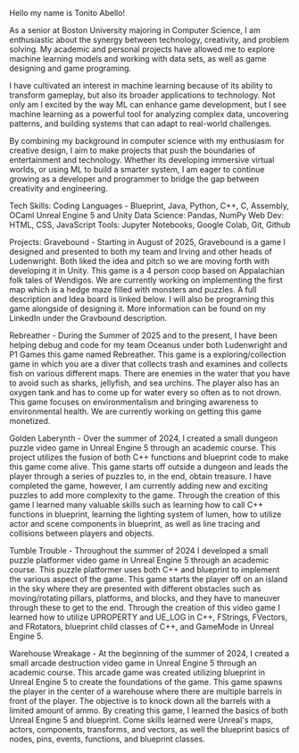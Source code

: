 Hello my name is Tonito Abello!

As a senior at Boston University majoring in Computer Science, I am enthusiastic about the synergy between technology, creativity, and problem solving. My academic and personal projects have allowed me to explore machine learning models and working with data sets, as well as game designing and game programing.

I have cultivated an interest in machine learning because of its ability to transform gameplay, but also its broader applications to technology. Not only am I excited by the way ML can enhance game development, but I see machine learning as a powerful tool for analyzing complex data, uncovering patterns, and building systems that can adapt to real-world challenges.

By combining my background in computer science with my enthusiasm for creative design, I aim to make projects that push the boundaries of entertainment and technology. Whether its developing immersive virtual worlds, or using ML to build a smarter system, I am eager to continue growing as a developer and programmer to bridge the gap between creativity and engineering.

Tech Skills: 
   Coding Languages - Blueprint, Java, Python, C++, C, Assembly, OCaml
   Unreal Engine 5 and Unity 
   Data Science: Pandas, NumPy
   Web Dev: HTML, CSS, JavaScript
   Tools: Jupyter Notebooks, Google Colab, Git, Github

Projects: 
   Gravebound - Starting in August of 2025, Gravebound is a game I designed and presented to both my team and Irving and other heads of Ludenwright. Both liked the idea and pitch so we are moving forth with developing it in Unity. This game is a 4 person coop based on Appalachian folk tales of Wendigos. We are currently working on implementing the first map which is a hedge maze filled with monsters and puzzles. A full description and Idea board is linked below. I will also be programing this game alongside of designing it. More information can be found on my LinkedIn under the Gravbound description.

   Rebreather - During the Summer of 2025 and to the present, I have been helping debug and code for my team Oceanus under both Ludenwright and P1 Games this game named Rebreather. This game is a exploring/collection game in which you are a diver that collects trash and examines and collects fish on various different maps. There are enemies in the water that you have to avoid such as sharks, jellyfish, and sea urchins. The player also has an oxygen tank and has to come up for water every so often as to not drown. This game focuses on environmentalism and bringing awareness to environmental health. We are currently working on getting this game monetized.

   Golden Laberynth - Over the summer of 2024, I created a small dungeon puzzle video game in Unreal Engine 5 through an academic course. This project utilizes the fusion of both C++ functions and blueprint code to make this game come alive. This game starts off outside a dungeon and leads the player through a series of puzzles to, in the end, obtain treasure. I have completed the game, however, I am currently adding new and exciting puzzles to add more complexity to the game. Through the creation of this game I learned many valuable skills such as learning how to call C++ functions in blueprint, learning the lighting system of lumen, how to utilize actor and scene components in blueprint, as well as line tracing and collisions between players and objects.

   Tumble Trouble - Throughout the summer of 2024 I developed a small puzzle platformer video game in Unreal Engine 5 through an academic course. This puzzle platformer uses both C++ and blueprint to implement the various aspect of the game. This game starts the player off on an island in the sky where they are presented with different obstacles such as moving/rotating pillars, platforms, and blocks, and they have to maneuver through these to get to the end. Through the creation of this video game I learned how to utilize UPROPERTY and UE_LOG in C++, FStrings, FVectors, and FRotators, blueprint child classes of C++, and GameMode in Unreal Engine 5.

   Warehouse Wreakage - At the beginning of the summer of 2024, I created a small arcade destruction video game in Unreal Engine 5 through an academic course. This arcade game was created utilizing blueprint in Unreal Engine 5 to create the foundations of the game. This game spawns the player in the center of a warehouse where there are multiple barrels in front of the player. The objective is to knock down all the barrels with a limited amount of ammo. By creating this game, I learned the basics of both Unreal Engine 5 and blueprint. Come skills learned were Unreal's maps, actors, components, transforms, and vectors, as well the blueprint basics of nodes, pins, events, functions, and blueprint classes.
